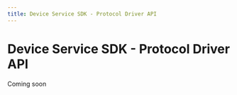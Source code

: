 ```yaml
---
title: Device Service SDK - Protocol Driver API
---
```


# Device Service SDK - Protocol Driver API

Coming soon